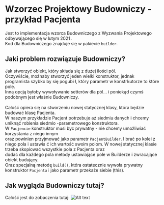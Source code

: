 # Wzorzec Projektowy Budowniczy - przykład Pacjenta

Jest to implementacja wzorca Budowniczego z Wyzwania Projektowego odbywającego się w lutym 2021
.<br/>
Kod dla Budowniczego znajduje się w pakiecie `builder`.<br/>

## Jaki problem rozwiązuje Budowniczy?
Jak stworzyć obiekt, który składa się z dużej ilości pól.<br/>
Oczywiście, możnaby stworzyć jeden wielki konstruktor, jednak programista szybko by się pogubi
ł, który parametr w konstrkutorze to które pole.<br/>
Inną opcją byłoby wywoływanie setterów dla pól... i poniekąd czymś podobnym jest właśnie
Budowniczy.<br/>
<br/>
Całość opiera się na stworzeniu nowej statycznej klasy, która będzie budować klasę Pacjenta. <br/>
W naszym przykładzie Pacjent potrzebuje aż siedmiu danych i chcemy uniknąć robienia siedmio
-parametrowego konstruktora.<br/>
W `Pacjencie` konstruktor musi byc prywatny - nie chcemy umożliwiać korzystania z niego innym <br/>
oraz powinien przyjmować jako parametr `PacjentBuilder`. I brać po kolei z niego pola i ustawia
ć ich wartość swoim polom.
W nowej statycznej klasie trzeba skopiować wszystkie pola z Pacjenta oraz<br/>
dodać dla każdego pola metody ustawiające pole w Builderze i zwracające obiekt budujący.<br/>
Oraz specjalną metodę `build()`, która ostatecznie wywoła prywatny konstruktor `Pacjenta` i jako
parametr przekaże siebie (this).

## Jak wygląda Budowniczy tutaj?
Całość jest do zobaczenia tutaj:
![Alt text](../../../../../../../pictures/Builder.png?raw=true "Gdzie Budowniczy?")
  